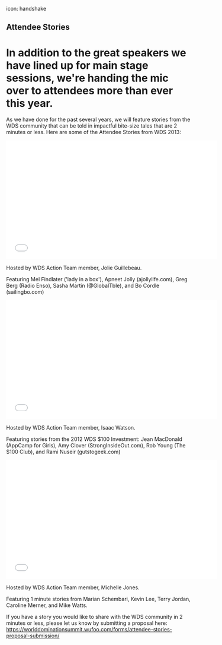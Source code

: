 icon: handshake

## Attendee Stories

# In addition to the great speakers we have lined up for main stage sessions, we're handing the mic over to attendees more than ever this year. 

<div class="zig-zags_blue"></div>

As we have done for the past several years, we will feature stories from the WDS community that can be told in impactful bite-size tales that are 2 minutes or less. Here are some of the Attendee Stories from WDS 2013:

<div class="line-canvas"></div>

<iframe src="//player.vimeo.com/video/70277491?title=0&amp;byline=0&amp;portrait=0&amp;color=adbf27" width="570" height="321" frameborder="0" webkitallowfullscreen mozallowfullscreen allowfullscreen></iframe>

Hosted by WDS Action Team member, Jolie Guillebeau. 

Featuring Mel Findlater ('lady in a box'), Apneet Jolly (ajollylife.com), Greg Berg (Radio Enso), Sasha Martin (@GlobalTble), and Bo Cordle (sailingbo.com)

<div class="line-canvas"></div>

<iframe src="//player.vimeo.com/video/70277492?title=0&amp;byline=0&amp;portrait=0&amp;color=adbf27" width="570" height="321" frameborder="0" webkitallowfullscreen mozallowfullscreen allowfullscreen></iframe>

Hosted by WDS Action Team member, Isaac Watson. 

Featuring stories from the 2012 WDS $100 Investment: Jean MacDonald (AppCamp for Girls), Amy Clover (StrongInsideOut.com), Rob Young (The $100 Club), and Rami Nuseir (gutstogeek.com)

<div class="line-canvas"></div>

<iframe src="//player.vimeo.com/video/70277493?title=0&amp;byline=0&amp;portrait=0&amp;color=adbf27" width="570" height="321" frameborder="0" webkitallowfullscreen mozallowfullscreen allowfullscreen></iframe>

Hosted by WDS Action Team member, Michelle Jones. 

Featuring 1 minute stories from Marian Schembari, Kevin Lee, Terry Jordan, Caroline Merner, and Mike Watts.


<div class="line-canvas"></div>

If you have a story you would like to share with the WDS community in 2 minutes or less, please let us know by submitting a proposal here: https://worlddominationsummit.wufoo.com/forms/attendee-stories-proposal-submission/
